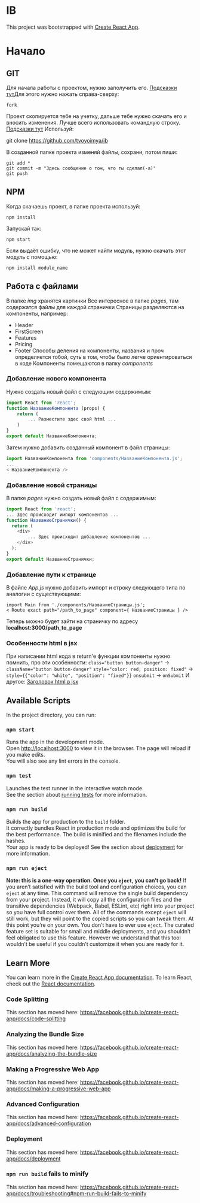 # IB

This project was bootstrapped with [Create React App](https://github.com/facebook/create-react-app).
# Начало
## GIT
Для начала работы с проектом, нужно заполучить его. [Подсказки тут](https://git-scm.com/book/ru/v2/GitHub-Внесение-собственного-вклада-в-проекты)Для этого нужно нажать справа-сверху:
```
fork
```
Проект скопируется тебе на учетку, дальше тебе нужно скачать его и вносить изменения.
Лучше всего использовать командную строку. [Подсказки тут](https://git-scm.com/book/ru/v1/Основы-Git-Создание-Git-репозитория) Используй:

git clone https://github.com/tvoyoimya/ib

В созданной папке проекта изменяй файлы, сохрани, потом пиши:
```
git add *
git commit -m "Здесь сообщение о том, что ты сделал(-а)"
git push
```
## NPM
Когда скачаешь проект, в папке проекта используй:
```
npm install
```
Запускай так:
```
npm start
```
Если выдаёт ошибку, что не может найти модуль, нужно скачать этот модуль с помощью:
```
npm install module_name
```
## Работа с файлами
В папке *img* хранятся картинки
Все интересное в папке *pages*, там содержатся файлы для каждой странички
Страницы разделяются на компоненты, например:
* Header
* FirstScreen
* Features
* Pricing
* Footer
Способы деления на компоненты, названия и проч определяется тобой, суть в том, чтобы было легче ориентироваться в коде
Компоненты помещаются в папку *components*
### Добавление нового компонента
Нужно создать новый файл с следующим содержимым:
```javascript
import React from 'react';
function НазваниеКомпонента (props) {
    return (
        ... Разместите здес свой html ...
    )
}
export default НазваниеКомпонента;
```
Затем нужно добавить созданный компонент в файл страницы:
```javascript
import НазваниеКомпонента from 'components/НазваниеКомпонента.js';
...
< НазваниеКомпонента />
```
### Добавление новой страницы
В папке *pages* нужно создать новый файл с содержимым:
```javascript
import React from 'react';
... Здес происходит импорт компонентов ...
function НазваниеСтранички() {
  return (
    <div>
        ... Здес происходит добавление компонентов ...
    </div>
  );
}
export default НазваниеСтранички;
```
### Добавление пути к странице
В файле *App.js* нужно добавить импорт и строку следующего типа по аналогии с существующими:
```
import Main from './components/НазваниеСтраницы.js';
< Route exact path="/path_to_page" component={ НазваниеСтраницы } />
```
Теперь можно будет зайти на страничку по адресу __localhost:3000/path_to_page__
### Особенности html в jsx
При написании html кода в return'e функции компоненты нужно помнить, про эти особенности:
`class="button button-danger"` -> `className="button button-danger"`
`style="color: red; position: fixed"` -> `style={{"color": "white", "position": "fixed"}}`
`onsubmit` -> `onSubmit`
И другое: [Заголовок html в jsx](https://medium.com/@stasonmars/подробное-руководство-по-jsx-в-react-6f7e4eecdba6)
## Available Scripts
In the project directory, you can run:
### `npm start`
Runs the app in the development mode.<br />
Open [http://localhost:3000](http://localhost:3000) to view it in the browser.
The page will reload if you make edits.<br />
You will also see any lint errors in the console.
### `npm test`
Launches the test runner in the interactive watch mode.<br />
See the section about [running tests](https://facebook.github.io/create-react-app/docs/running-tests) for more information.
### `npm run build`
Builds the app for production to the `build` folder.<br />
It correctly bundles React in production mode and optimizes the build for the best performance.
The build is minified and the filenames include the hashes.<br />
Your app is ready to be deployed!
See the section about [deployment](https://facebook.github.io/create-react-app/docs/deployment) for more information.
### `npm run eject`
**Note: this is a one-way operation. Once you `eject`, you can’t go back!**
If you aren’t satisfied with the build tool and configuration choices, you can `eject` at any time. This command will remove the single build dependency from your project.
Instead, it will copy all the configuration files and the transitive dependencies (Webpack, Babel, ESLint, etc) right into your project so you have full control over them. All of the commands except `eject` will still work, but they will point to the copied scripts so you can tweak them. At this point you’re on your own.
You don’t have to ever use `eject`. The curated feature set is suitable for small and middle deployments, and you shouldn’t feel obligated to use this feature. However we understand that this tool wouldn’t be useful if you couldn’t customize it when you are ready for it.
## Learn More
You can learn more in the [Create React App documentation](https://facebook.github.io/create-react-app/docs/getting-started).
To learn React, check out the [React documentation](https://reactjs.org/).
### Code Splitting
This section has moved here: https://facebook.github.io/create-react-app/docs/code-splitting
### Analyzing the Bundle Size
This section has moved here: https://facebook.github.io/create-react-app/docs/analyzing-the-bundle-size
### Making a Progressive Web App
This section has moved here: https://facebook.github.io/create-react-app/docs/making-a-progressive-web-app
### Advanced Configuration
This section has moved here: https://facebook.github.io/create-react-app/docs/advanced-configuration
### Deployment
This section has moved here: https://facebook.github.io/create-react-app/docs/deployment
### `npm run build` fails to minify
This section has moved here: https://facebook.github.io/create-react-app/docs/troubleshooting#npm-run-build-fails-to-minify

